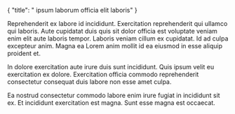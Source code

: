 {
  "title": " ipsum laborum officia elit laboris"
}

Reprehenderit ex labore id incididunt. Exercitation reprehenderit qui ullamco qui laboris. Aute cupidatat duis quis sit dolor officia est voluptate veniam enim elit aute laboris tempor. Laboris veniam cillum ex cupidatat. Id ad culpa excepteur anim. Magna ea Lorem anim mollit id ea eiusmod in esse aliquip proident et.

In dolore exercitation aute irure duis sunt incididunt. Quis ipsum velit eu exercitation ex dolore. Exercitation officia commodo reprehenderit consectetur consequat duis labore non esse amet culpa.

Ea nostrud consectetur commodo labore enim irure fugiat in incididunt sit ex. Et incididunt exercitation est magna. Sunt esse magna est occaecat.